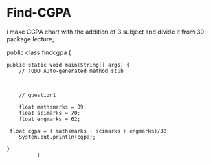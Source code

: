 # Find-CGPA
i make CGPA chart with the  addition of 3 subject and divide it from 30
package lecture;

public class findcgpa {

	public static void main(String[] args) {
		// TODO Auto-generated method stub

	

		// question1

		float mathsmarks = 89;
		float scimarks = 70;
		float engmarks = 62; 
		
	 float cgpa = ( mathsmarks + scimarks + engmarks)/30; 
		System.out.println(cgpa);
		
    }
              }
